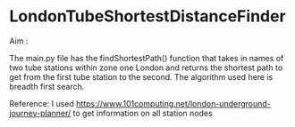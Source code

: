 # LondonTubeShortestDistanceFinder

Aim : 

The main.py file has the findShortestPath() function that takes in names of two tube stations within zone one London and returns the shortest path to get from the first tube station to the second. 
The algorithm used here is breadth first search. 

Reference: 
I used https://www.101computing.net/london-underground-journey-planner/ to get information on all station nodes

